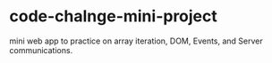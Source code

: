 # code-chalnge-mini-project
mini web app to practice on array iteration, DOM, Events, and Server communications.
